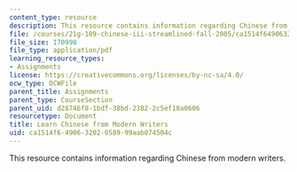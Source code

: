 ```yaml
---
content_type: resource
description: This resource contains information regarding Chinese from modern writers.
file: /courses/21g-109-chinese-iii-streamlined-fall-2005/ca1514f649063202058999aab074504c_MIT21G_109F05_bjwbprevwft.pdf
file_size: 170998
file_type: application/pdf
learning_resource_types:
- Assignments
license: https://creativecommons.org/licenses/by-nc-sa/4.0/
ocw_type: OCWFile
parent_title: Assignments
parent_type: CourseSection
parent_uid: d28746f8-1bdf-38bd-2382-2c5ef18a0606
resourcetype: Document
title: Learn Chinese from Modern Writers
uid: ca1514f6-4906-3202-0589-99aab074504c
---
```

This resource contains information regarding Chinese from modern writers.